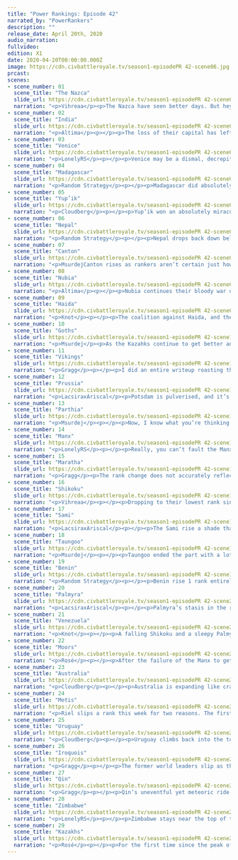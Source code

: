 ```yaml
---
title: "Power Rankings: Episode 42"
narrated_by: "PowerRankers"
description: ""
release_date: April 20th, 2020
audio_narration:
fullvideo:
edition: X1
date: 2020-04-20T00:00:00.000Z
image: https://cdn.civbattleroyale.tv/season1-episodePR 42-scene06.jpg
prcast:
scenes:
- scene_number: 01
  scene_title: "The Nazca"
  slide_url: https://cdn.civbattleroyale.tv/season1-episodePR 42-scene01.jpg
  narration: "<p>Vihreaa</p><p>The Nazca have seen better days. But hey, if they were any less lucky this would be their eulogy writeup. Cahuachi is staring death in the face, and his only option is to face it with everything he’s got, or run off into the Pacific and settle cities and hope for the best. Even though they’re at the bottom of the barrel, perhaps we could see a slight comeback like we’ve seen from Canton. I’ll be the first to admit that the chances are slim, though.</p>"
- scene_number: 02
  scene_title: "India"
  slide_url: https://cdn.civbattleroyale.tv/season1-episodePR 42-scene02.jpg
  narration: "<p>Altima</p><p></p><p>The loss of their capital has left India with fewer usable land tiles than Poverty Point had after the citadel spam. Now they stand, back against the wall, waiting for Marathan to finish the job or Palmyra to attrition enough horses into the walls of Hyderabad. One might ask what went wrong, but with hindsight this is honestly as well as it could have gone for India- they started with weak bonuses against people with full bonuses, and without the benefit of Nepal’s godly terrain. I would not be surprised to end the coming part by welcoming Indira to the sub. </p>"
- scene_number: 03
  scene_title: "Venice"
  slide_url: https://cdn.civbattleroyale.tv/season1-episodePR 42-scene03.jpg
  narration: "<p>LonelyRS</p><p></p><p>Venice may be a dismal, decrepit city-state, small even by the standards of a region where four-city Prussia can be a difference-maker, weak even when compared to the Manx and their non-existent navy, but this week, they did manage to, just this once, outperform their expectations. They retook Torcello. For just a turn, sure, and they sure as hell aren’t getting it back, but still. If that isn’t the very definition of a moral victory, I don’t know what is. The rest of y’all can keep playing your nice little world conquest simulator. Enrico doesn’t care. He may not have even the slightest chance of winning the game, but he’s won in both his hearts and ours, and, really, isn’t that all that matters? Ignore their being so fragile that they’ll die when breathed on wrong. That doesn’t matter, not here, not for this civ. Venice isn’t playing your game. It’s playing theirs, and they’re winning.</p>"
- scene_number: 04
  scene_title: "Madagascar"
  slide_url: https://cdn.civbattleroyale.tv/season1-episodePR 42-scene04.jpg
  narration: "<p>Random Strategy</p><p></p><p>Madagascar did absolutely nothing this part. I did predict that Madagascar would get 6 cities because they have 3 "reserved city spots" but they sure are taking their sweet time settling those spots. Speaking of which, there are now only 2 spots, because Zimbabwe has managed to expand their borders far enough to  block one of them. Yes: in the time it has taken Madagascar to NOT settle that island, Zimbabwe has not only settled a city on the coast of Africa but also expanded its borders 5 tiles out into the ocean - far enough to reach the island. Worse: this border expansion means that Zimbabwe is now able to reach city spot number 2 since ocean travel is always possible within your own borders even without the tech for it. Madagascar does have a Voromahery guarding spot number 2 so Zimbabwe won't be able to settle it just yet, but if that Voromahery moves... Just please build a settler Madagascar and spare yourself the worry.</p><p></p>"
- scene_number: 05
  scene_title: "Yup’ik"
  slide_url: https://cdn.civbattleroyale.tv/season1-episodePR 42-scene05.jpg
  narration: "<p>Cloudberg</p><p></p><p>Yup’ik won an absolutely miraculous victory this week, holding off Shikoku for the entire episode and even temporarily capturing one of Ryoma’s cities. That’s a lot for a civ that was clearly outnumbered and outgunned and in theory should have rolled over and died. As a reward, Yup’ik rises two ranks, especially since Shikoku will be distracted defending against the Kazakhs and probably will stop harassing them, at least for now.</p>"
- scene_number: 06
  scene_title: "Nepal"
  slide_url: https://cdn.civbattleroyale.tv/season1-episodePR 42-scene06.jpg
  narration: "<p>Random Strategy</p><p></p><p>Nepal drops back down below Parthia, Nubia and Canton. The war with Taungoo went 100% exactly as predicted: Nepal was not able to even damage the city. Though some viewers might be disappointed in this, there are no ranks lost for something that was entirely predictable. Where Nepal did lose ranks was due to Maratha taking out Delhi. Delhi was pretty much the only city that it was possible for Nepal to take, so now they are officially stuck in their 3 city mountain fortress for the rest of the game. Worse: Maratha has declared war on them. I doubt that Maratha will actually be able to breach the mountains but still it is not good to expend resources for defence instead of expending resources towards science. By far the biggest risk is that Nepal will get scared and will give away one of their cities to any of the 3 statistically dominant powers they are currently at war with (Maratha, Taungoo or Kazakhstan)</p><p></p><p></p>"
- scene_number: 07
  scene_title: "Canton"
  slide_url: https://cdn.civbattleroyale.tv/season1-episodePR 42-scene07.jpg
  narration: "<p>MsurdejCanton rises as rankers aren’t certain just how screwed they are currently. Sure their stats are going up, and they’ve exceeded expectations they had at the start of Endgame. But all it’ll take is one DoW from Qin to send the dominoes tumbling down onto Ching Shih. At this point, the *BEST* Canton can hope for is a war where they can snipe a city from someone, but that’s a long shot in a long shot.</p>"
- scene_number: 08
  scene_title: "Nubia"
  slide_url: https://cdn.civbattleroyale.tv/season1-episodePR 42-scene08.jpg
  narration: "<p>Altima</p><p></p><p>Nubia continues their bloody war of survival against the invading Zim, briefly and boldly flipping Chitkete before being pushed back across their own borders. The enemy now stands at the gates of Uselu, and while Zim will need more men if he wishes to take a walled city upon a hill, so too will Nubia need more men to defend a border city from a technologically superior foe. Nubia’s greatest hope right now is that Zim may become distracted by a shiny thing and abandon this long, long war and give Nubia a chance to recover, but even that is a faint hope.</p>"
- scene_number: 09
  scene_title: "Haida"
  slide_url: https://cdn.civbattleroyale.tv/season1-episodePR 42-scene09.jpg
  narration: "<p>Knot</p><p></p><p>The coalition against Haida, and the loss of their Japanese colony puts Haida officially in the rump state club. They clearly can’t leave the continent, and it's not like they can do much to giants like the Metis, or the Iroquois. The Yupik are still their only expansion option, but the “Reward” for doing so would be a bunch of useless ice cities, and even angrier neighbors. They aren’t in any real danger. The Metis declared war, but they probably can’t take any of Haida’s fortified territory. They just exist, and they’ll probably keep existing for a while.</p>"
- scene_number: 10
  scene_title: "Goths"
  slide_url: https://cdn.civbattleroyale.tv/season1-episodePR 42-scene10.jpg
  narration: "<p>Msurdej</p><p>As the Kazahks continue to get better and better, the Goths continue to get worse and worse. Their north and east are increasingly engulfed by Ablai Khan, giving Alaric little other options. Prussia has lower stats, but it would be a narrow fight. Palmyra is Palmyra, regardless of whether Berlin is puppeted or not. It is possible Alaric can make it Rome/Venice and sack it? Yes, but it’s pretty unlikely they’ll do much until Ablai Khan decides to move west again. </p>"
- scene_number: 11
  scene_title: "Vikings"
  slide_url: https://cdn.civbattleroyale.tv/season1-episodePR 42-scene11.jpg
  narration: "<p>Gragg</p><p></p><p>I did an entire writeup roasting the Vikings but decided to delete it and start over with a little more optimism. They aren’t dead yet, yay! Really though, the Vikings are dangerously close to runt status, despite no massive blunders for world-power neighbors. A single lost war was enough to get them stuck in Scandinavia for the foreseeable future though. It will take some remarkable ‘zerking in mainland Europe to get the Vikings back in contention. They’ve shown remarkable competence before, can they do it again?</p>"
- scene_number: 12
  scene_title: "Prussia"
  slide_url: https://cdn.civbattleroyale.tv/season1-episodePR 42-scene12.jpg
  narration: "<p>LacsiraxAriscal</p><p>Potsdam is pulverised, and it’s only the start of Prussia’s woes. On paper it should be the Moorish army that’s keeping Frederick up with night terrors, but he can sleep easy knowing that - as of now - they haven’t properly mobilised, dawdling in France rather than marching on Stettin. No, it’s Prussia’s traditional foes the Vikings who pose the real threat, sending longships straight to Königsberg and in the process making short work of Prussia’ navy of embarked swordsmen. If there’s anything working in Prussia’s favour it’s that thanks to a few lucky border expansions, they no longer border the Kazakhs; while the two are at peace now, it’s surely a relief that it’ll be a while before they come knocking again. Still, when Ablai does return, there might not be a Prussia to invade - while there’s little chance they’ll be defeated by the current coalition, the near-endless wars don’t bode well for a nation that’s stuck right in the middle of the most crowded continent.</p>"
- scene_number: 13
  scene_title: "Parthia"
  slide_url: https://cdn.civbattleroyale.tv/season1-episodePR 42-scene13.jpg
  narration: "<p>Msurdej</p><p></p><p>Now, I know what you’re thinking. What did Parthia do that gave them +6, the highest growth in this part. The answer is simple; they settled. Despite having very little land, Parthia added a whopping 4 cities, more than doubling their city count. And with a handful of fumbling civs, Parthia definitely gets a leg up. Sure, they probably aren’t getting the kill on India now, and sure they’re surrounded by Palmyra, the Kazakhs and mountainous Nepal, but for now, Mithridates has put his people in a better position.</p>"
- scene_number: 14
  scene_title: "Manx"
  slide_url: https://cdn.civbattleroyale.tv/season1-episodePR 42-scene14.jpg
  narration: "<p>LonelyRS</p><p></p><p>Really, you can’t fault the Manx for their position in the back half of the rankings. They’ve been doing well, making inroads into the mainland and declaring savvy wars that would make much more seemingly competent powers blush. Their not unifying the British Isles was a sore spot, sure, but the annexation of Gadoquat has taken them one step closer to doing so. Really, they might just be the biggest surprise of Endgame so far, and that’s counting Nepal’s meteoric rise to mediocrity. The problem lies in, well, everything else. The Manx may be doing a good job of controlling the factors in their control, but those out of their hands almost seem to be conspiring against them. With Venice isolated and Prussia’s nearest port being Konigsberg, the best vector of expansion for Illiam is the Vikings, which figure to be just powerful enough to make an invasion from across the North Sea a considerable challenge. As for their other neighbor? The Moors, who have been looking scarier and scarier as the game progresses and seem to be well on their way to recapture clear first in the region. The Manx have been playing well, yes, but it’ll take a stroke of genius to expand much further before their inevitable death at the hands of whoever inherits Europe. That’s just how it is when you’re an island civ with little chance of breaking into the mainland.</p>"
- scene_number: 15
  scene_title: "Maratha"
  slide_url: https://cdn.civbattleroyale.tv/season1-episodePR 42-scene15.jpg
  narration: "<p>Gragg</p><p>The rank change does not accurately reflect how disastrous this part was for Maratha. Their weak point has always been how prone their start location is to being bottled in. They had a chance to really break out in the Middle East and threw it away in a peace deal. It’s unlikely they’ll be able to brute force their way out based on a quick look at their stats. If they get lucky and manage to take some weak cities to the North maybe they can gradually work their way out.</p>"
- scene_number: 16
  scene_title: "Shikoku"
  slide_url: https://cdn.civbattleroyale.tv/season1-episodePR 42-scene16.jpg
  narration: "<p>Vihreaa</p><p></p><p>Dropping to their lowest rank since part 22, Shikoku has fallen to 14th place in the power rankings, almost entirely because of the Kazakhstan DoW from last part. When you’re facing the uncontested #1 civ on the cylinder, I can’t say this is quite surprising. Even though Shikoku is one of my favorite civs on the cylinder right now, I predict the best result they can come away with is a stalemate, maybe losing a couple cities, but at the same time, Kazakhstan could make some huge gains in Asia through Shikoku, especially if Qin join the fray.</p>"
- scene_number: 17
  scene_title: "Sami"
  slide_url: https://cdn.civbattleroyale.tv/season1-episodePR 42-scene17.jpg
  narration: "<p>LacsiraxAriscal</p><p></p><p>The Sami rise a shade thanks to an episode that saw them expand into Greenland and Karelia, and gain a vital city from the Vikings with the power of persuasion. It’s a nice rebound for the civ many counted out at the start of Endgame, but it’s not come without consequences. Eadni’s nation now has two neighbours - a Viking state that might still be a nuisance, and a Kazakh empire that will surely be a terror. Her lack of aggression might cost her here - a backstab on Ablai Khan could not be more perfectly timed, with most of the Kazakh army preoccupied thousands of miles away in Shikokuan Siberia. But Eadni has lived up to her grandmotherly moniker for much of CBRX, and I can’t see her taking off the oven mitts now.</p>"
- scene_number: 18
  scene_title: "Taungoo"
  slide_url: https://cdn.civbattleroyale.tv/season1-episodePR 42-scene18.jpg
  narration: "<p>Msurdej</p><p></p><p>Taungoo ended the part with a lot less wars going on. Australia has been pushed back into the ocean, Maratha was held at bay, Nepal is on the backfoot, and the Haida... aren’t in Asia anymore?  In any case, The ‘Goo now have an increasingly noticeable </p>"
- scene_number: 19
  scene_title: "Benin"
  slide_url: https://cdn.civbattleroyale.tv/season1-episodePR 42-scene19.jpg
  narration: "<p>Random Strategy</p><p></p><p>Benin rise 1 rank entirely thanks to Shikoku's big drop. They spent the part insettling all the gaps in their empire, bringing them up to a healthy 14 cities. It's less than Zimbabwe or the Moors but still fine to be getting on with. They also successfully repelled a weak attempt by Palmyra to grab some African clay - but while Nubia is in the way, Palmyra isn't much of a problem. The biggest problem for Benin going forwards is going to be their lack of food. The Sahara is pretty terrible land and they've got a lot of it. Their best bet is to hope for a lucky coalition against one of their bigger neighbours that they can take advantage of and escape the desert. </p><p></p>"
- scene_number: 20
  scene_title: "Palmyra"
  slide_url: https://cdn.civbattleroyale.tv/season1-episodePR 42-scene20.jpg
  narration: "<p>LacsiraxAriscal</p><p></p><p>Palmyra’s stasis in the rankings isn’t as a result of stagnation but mixed fortunes. Let’s start with the positive: they were gifted yet another awkward border city, as Maratha relinquished Pune for next to no reason. Whether or not they manage to clinch that last Indian city they’ll have an easy route back into Merv when the inevitable war with Parthia reignites. On the flipside, Parthia did manage to resettle Kuchan only a couple of tiles south of its original position, cutting off Zenobia’s last avenue of peaceful expansion. That’s far less space than the rest of the top 10 have been afforded, so if Palmyra ever wants to rise higher than this they’ll have to get use to the putrid smell of blood and subsume their weak neighbours - there are Goths, Prussians and Nubians just waiting to be assimilated.</p>"
- scene_number: 21
  scene_title: "Venezuela"
  slide_url: https://cdn.civbattleroyale.tv/season1-episodePR 42-scene21.jpg
  narration: "<p>Knot</p><p></p><p>A falling Shikoku and a sleepy Palmyra help Venezuela rise through the ranks. However, make no mistake, they did not have a spotless episode. Letting Uruguay take the two Nazca cities on the continent isn’t a deal breaker, but it does make the stat gap between the two powers ever so slightly bigger. The Venezuela VS Uruguay conflict is gonna last a while and right now Uruguay has the edge. Any advantage that can be gained now could spiral into an overwhelming advantage later on. Venezuela is a challenger to the Uruguayan throne, and it’s definitely an open question who’s going to come out on top, but Venezuela is gonna need to step it up before Uruguay becomes the nation it was before.</p>"
- scene_number: 22
  scene_title: "Moors"
  slide_url: https://cdn.civbattleroyale.tv/season1-episodePR 42-scene22.jpg
  narration: "<p>Rosé</p><p></p><p>After the failure of the Manx to get the city of Stettin, Illiam decided to call upon their frenemy Abd-ar to get the job done for them. Abd-ar then cracked his knuckles and then proudly stated “Let's show the Manx how you REALLY conquer a city!” The moors were then to discover a threat greater than any civilization could face them, rivers and hills. What proceeded was a gigantic struggle of the Moorish soldiers just trying to breach the front line before meeting their demise. It's not as if the Moors are suffering from the same old “no melee units” issue either. As the screenshot shows the moors have plenty of melee units to take the city, but they are all trapped behind the front line of catapults.</p>"
- scene_number: 23
  scene_title: "Australia"
  slide_url: https://cdn.civbattleroyale.tv/season1-episodePR 42-scene23.jpg
  narration: "<p>Cloudberg</p><p></p><p>Australia is expanding like crazy right now, plopping down cities almost every turn on the vast number of islands surrounding their home continent. Hawke is up to 20 cities now, behind only the Kazakhs, and he has room for more new ones than Ablai Khan does, all but ensuring he’ll eventually overtake him. If this continues, we’ll be looking at an Australia not dissimilar to Mk. 2 Australia at its height, which is a scary thing to consider. Not that they’ll win, of course; once again, they’re looking at second. After all, the one mainland city they tried to settle has already been lost.</p>"
- scene_number: 24
  scene_title: "Metis"
  slide_url: https://cdn.civbattleroyale.tv/season1-episodePR 42-scene24.jpg
  narration: "<p>Riel slips a rank this week for two reasons. The first is how Both Chavez and Hiawatha have colonized Central America, cutting the Metis out. And while they were able to get onto the west coast of Greenland, those colonies aren’t the safest, and could be easily taken by the Iroquois. And the second reason, of course, is number 5....</p>"
- scene_number: 25
  scene_title: "Uruguay"
  slide_url: https://cdn.civbattleroyale.tv/season1-episodePR 42-scene25.jpg
  narration: "<p>Cloudberg</p><p></p><p>Uruguay climbs back into the top 5 this week after utterly eviscerating the Nazca, capturing three cities including their capital. This makes Uruguay the unquestionable leader in South America, despite Venezuela’s rapidly increasing stats. Chavez won’t be easy for Lavalleja to overcome, and now he has no other neighbors to attack instead, so we could see Uruguay stagnate over the coming episodes. But after such an efficient and successful conquest of this, it’s hard not to think that Uruguay will stay up here for the foreseeable future.</p>"
- scene_number: 26
  scene_title: "Iroquois"
  slide_url: https://cdn.civbattleroyale.tv/season1-episodePR 42-scene26.jpg
  narration: "<p>Gragg</p><p></p><p>The former world leaders slip as their momentum further stalls. Their odds in a theoretical war with the Metis are getting lower by the turn. How can you be top 3 if you can’t even dominate your immediate neighbors? They do have a pretty good hold on Central America though. This is especially good seeing that Uruguay was sending a settler that way. The future for the Iroquois is to best their powerful neighbors in the Metis and Venezuela. They are still favorite in that sense but if things continue like this they will continue to slide down the top 10.</p>"
- scene_number: 27
  scene_title: "Qin"
  slide_url: https://cdn.civbattleroyale.tv/season1-episodePR 42-scene27.jpg
  narration: "<p>Gragg</p><p></p><p>Qin’s uneventful yet meteoric ride to the top continues as they climb to 1st by military count. All other major stats are top 3. Now if only they used that on someone. Currently they aren’t involved in any wars, which is not ideal with this much of a lead and the Kazakhs getting closer and closer. There are a million (roughly) good targets nearby. The only wrong move is to do nothing.</p>"
- scene_number: 28
  scene_title: "Zimbabwe"
  slide_url: https://cdn.civbattleroyale.tv/season1-episodePR 42-scene28.jpg
  narration: "<p>LonelyRS</p><p></p><p>Zimbabwe stays near the top of the table in second, for the same reason they’ve always stayed near the top of the table — they’re far from glamorous and hardly photogenic, but they’re getting the job done. Sure, the fall of Chikete may be only the forty-seventh most interesting subplot of the part. Yes, the invasion of Nubia is stalling out around Uselu. None of that matters, because Zimbabwe’s still one of the most powerful civs stat-wise, and with neighbors who are either weak or locked in the Sahara and a military that’s on par with those of the bloodiest warmongers, Zimbabwe will still be able to beat just about anyone they face. It might take one part, it might take ten, but given enough time Zimbabwe will grind you down and wear you into little more than a shell-shocked husk. Of course, nobody’s calling into question their power. What they’re calling into question is how well they can use it. And given how they performed last time they were in this sort of situation? It’s a very good one.</p>"
- scene_number: 29
  scene_title: "Kazakhs"
  slide_url: https://cdn.civbattleroyale.tv/season1-episodePR 42-scene29.jpg
  narration: "<p>Rosé</p><p></p><p>For the first time since the peak of Uruguay, the Kazakhs are the first number 1 civ to have a standard deviation of 0. This is definitely justified too as who a declaration of war on the Shikoku, the Kazakhs seem like they are in prime position to essentially have control over all of Asia. For comparison, the Kazakhs have three times the military power and roughly 75% more production. Say that this war results in four new Kazakh cities, which is entirely in reason when comparing the two nations, this means that they would have 10 more cities than the 2nd place nation. This raw power is not quite unbeatable however, especially compared to the titan that was pre-endgame uruguay. According to the cbrx stats sheets calculation the Kazakhs are technically not even in first place, and they may even begin to suffer from overwhelming unhappiness due to the war. Even Qin could hypothetically pose a threat to them given the right circumstances. Regardless, it is difficult to dispute that given the Kazakhs current position, that they will fade from dominance anytime soon.</p>"
---
```

